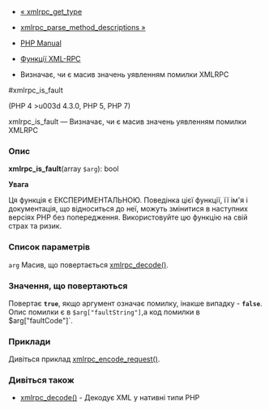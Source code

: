 - [« xmlrpc_get_type](function.xmlrpc-get-type.md)
- [xmlrpc_parse_method_descriptions
»](function.xmlrpc-parse-method-descriptions.md)

- [PHP Manual](index.md)
- [Функції XML-RPC](ref.xmlrpc.md)
- Визначає, чи є масив значень уявленням помилки XMLRPC

#xmlrpc_is_fault

(PHP 4 \>u003d 4.3.0, PHP 5, PHP 7)

xmlrpc_is_fault — Визначає, чи є масив значень уявленням
помилки XMLRPC

### Опис

**xmlrpc_is_fault**(array `$arg`): bool

**Увага**

Ця функція є ЕКСПЕРИМЕНТАЛЬНОЮ. Поведінка цієї функції, її ім'я
і документація, що відноситься до неї, можуть змінитися в наступних версіях
PHP без попередження. Використовуйте цю функцію на свій страх та ризик.

### Список параметрів

`arg`
Масив, що повертається [xmlrpc_decode()](function.xmlrpc-decode.md).

### Значення, що повертаються

Повертає **`true`**, якщо аргумент означає помилку, інакше
випадку - **`false`**. Опис помилки є в `$arg["faultString"]`,а
код помилки в $arg["faultCode"]`.

### Приклади

Дивіться приклад
[xmlrpc_encode_request()](function.xmlrpc-encode-request.md).

### Дивіться також

- [xmlrpc_decode()](function.xmlrpc-decode.md) - Декодує XML у
нативні типи PHP
